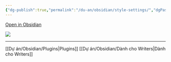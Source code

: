 ```yaml
---
{"dg-publish":true,"permalink":"/du-an/obsidian/style-settings/","dgPassFrontmatter":true}
---
```


[Open in Obsidian](obsidian://show-plugin?id=obsidian-style-settings)

![](https://i.imgur.com/aAloToC.png)

---
[[Dự án/Obsidian/Plugins\|Plugins]]
[[Dự án/Obsidian/Dành cho Writers\|Dành cho Writers]]